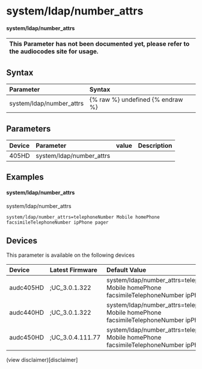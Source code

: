 ﻿---
description: system/ldap/number_attrs
search: false
---

# system/ldap/number_attrs

#### system/ldap/number_attrs


| This Parameter has not been documented yet, please refer to the audiocodes site for usage.  |
| :--- |

## Syntax
| Parameter | Syntax |
| :--- | :--- |
|system/ldap/number_attrs | {% raw %} undefined {% endraw %} |

## Parameters
|Device|Parameter|value|Description|
|:---|:---|:---|:---|
| 405HD | system/ldap/number_attrs |  |  |

## Examples
#### system/ldap/number_attrs

system/ldap/number_attrs

```
system/ldap/number_attrs=telephoneNumber Mobile homePhone facsimileTelephoneNumber ipPhone pager
```

## Devices
This parameter is available on the following devices

| Device | Latest Firmware | Default Value |
|:---|:---|:---|
| audc405HD | ;UC_3.0.1.322 | system/ldap/number_attrs=telephoneNumber Mobile homePhone facsimileTelephoneNumber ipPhone pager 
| audc440HD | ;UC_3.0.1.322 | system/ldap/number_attrs=telephoneNumber Mobile homePhone facsimileTelephoneNumber ipPhone pager 
| audc450HD | ;UC_3.0.4.111.77 | system/ldap/number_attrs=telephoneNumber Mobile homePhone facsimileTelephoneNumber ipPhone pager 

(view disclaimer)[disclaimer]
